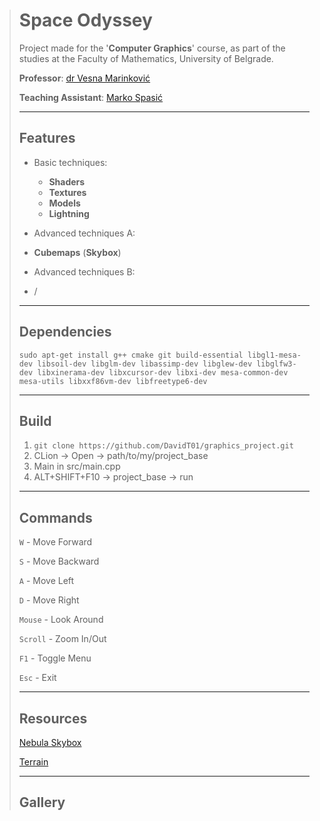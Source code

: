 > # Space Odyssey
>
> Project made for the '**Computer Graphics**' course, as part of the studies at the Faculty of Mathematics, University of Belgrade.
>
> **Professor**: [dr Vesna Marinković](https://poincare.matf.bg.ac.rs/~vesna.marinkovic/)
>
> **Teaching Assistant**: [Marko Spasić](https://github.com/spaske00)
>
> <hr>
>
> ## Features
>
> - Basic techniques:
>   - **Shaders**
>   - **Textures**
>   - **Models**
>   - **Lightning**
>
> - Advanced techniques A:
>  - **Cubemaps** (**Skybox**)
>
> - Advanced techniques B:
>  - /
>
> <hr>
>
> ## Dependencies
>
> ```
> sudo apt-get install g++ cmake git build-essential libgl1-mesa-dev libsoil-dev libglm-dev libassimp-dev libglew-dev libglfw3-dev libxinerama-dev libxcursor-dev libxi-dev mesa-common-dev mesa-utils libxxf86vm-dev libfreetype6-dev
> ```
>
> <hr>
>
> ## Build
>
> 1. ``git clone https://github.com/DavidT01/graphics_project.git``
> 2. CLion -> Open -> path/to/my/project_base
> 3. Main in src/main.cpp
> 4. ALT+SHIFT+F10 -> project_base -> run
>
> <hr>
>
> ## Commands
>
> `W` - Move Forward
>
> `S` - Move Backward
>
> `A` - Move Left
>
> `D` - Move Right
>
> `Mouse` - Look Around
>
> `Scroll` - Zoom In/Out
>
> `F1` - Toggle Menu
>
> `Esc` - Exit
>
> <hr>
>
> ## Resources
>
> [Nebula Skybox](https://opengameart.org/content/space-nebulas-skybox)
>
> [Terrain](https://t4.ftcdn.net/jpg/01/95/38/71/360_F_195387192_nTpRC2usGI2MXWeY45PWuxPA7V4h7jgl.jpg)
>
> <hr>
>
> ## Gallery